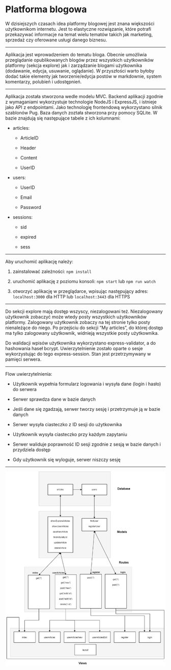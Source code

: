# Platforma blogowa

W dzisiejszych czasach idea platformy blogowej jest znana większości użytkownikom internetu. Jest to elastyczne rozwiązanie, które potrafi przekazywać informacje na temat wielu tematów takich jak marketing, sprzedaż czy oferowane usługi danego biznesu.   

---

Aplikacja jest wprowadzeniem do tematu bloga. Obecnie umożliwia przeglądanie opublikowanych blogów przez wszystkich użytkowników platformy (sekcja explore) jak i zarządzanie blogami użytkownika (dodawanie, edycja, usuwanie, oglądanie). W przyszłości warto byłoby dodać takie elementy jak tworzenie/edycja postów w markdownie, system komentarzy, polubień i udostępnień.  

---

Aplikacja została stworzona wedle modelu MVC. Backend aplikacji zgodnie z wymaganiami wykorzystuje technologie NodeJS i ExpressJS, i istnieje jako API z endpointami. Jako technologię frontendową wykorzystano silnik szablonów Pug. Baza danych zoztała stworzona przy pomocy SQLite. W bazie znajdują się następujące tabele z ich kolumnami: 

- articles: 

	- ArticleID 

	- Header 

	- Content 

	- UserID 

- users: 

	- UserID 

	- Email 

	- Password 

- sessions: 

	- sid 

	- expired 

	- sess 

---
Aby uruchomić aplikację należy: 
1. zainstalować zależności: `npm install`

2. uruchomić aplikację z poziomu konsoli: `npm start` lub `npm run watch`

3. otworzyć aplikację w przeglądarce, wpisując następujący adres: `localhost:3000` dla HTTP lub `localhost:3443` dla HTTPS 

---

Do sekcji explore mają dostęp wszyscy, niezalogowani też. Niezalogowany użytkownik zobaczyć może wtedy posty wszystkich użytkowników platformy. Zalogowany użytkownik zobaczy na tej stronie tylko posty nienależące do niego. Po przejściu do sekcji “My articles”, do której dostęp ma tylko zalogowany użytkownik, widnieją wszystkie posty użytkownika. 

Do walidacji wpisów użytkownika wykorzystano express-validator, a do hashowania haseł bcrypt. Uwierzytelnienie zostało oparte o sesje wykorzystując do tego express-session. Stan jest przetrzymywany w pamięci serwera.  

---

Flow uwierzytelnienia: 

- Użytkownik wypełnia formularz logowania i wysyła dane (login i hasło) do serwera 

- Serwer sprawdza dane w bazie danych 

- Jeśli dane się zgadzają, serwer tworzy sesję i przetrzymuje ją w bazie danych 

- Serwer wysyła ciasteczko z ID sesji do użytkownika 

- Użytkownik wysyła ciasteczko przy każdym zapytaniu 

- Serwer waliduje poprawność ID sesji zgodnie z sesją w bazie danych i przydziela dostęp 

- Gdy użytkownik się wyloguje, serwer niszczy sesję

---

![Data flow](./public/images/image.png)
